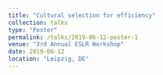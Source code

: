 ```yaml
---
title: "Cultural selection for efficiency"
collection: talks
type: "Poster"
permalink: /talks/2019-06-12-poster-1
venue: "3rd Annual ESLR Workshop"
date: 2019-06-12
location: "Leipzig, DE"
---
```

